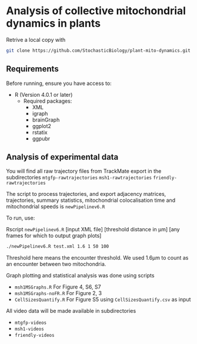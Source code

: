 # Analysis of collective mitochondrial dynamics in plants


Retrive a local copy with

```sh
git clone https://github.com/StochasticBiology/plant-mito-dynamics.git
```

## Requirements

Before running, ensure you have access to:
- R (Version 4.0.1 or later)
  - Required packages:
    - XML
    - igraph
    - brainGraph
    - ggplot2
    - rstatix
    - ggpubr

## Analysis of experimental data

You will find all raw trajectory files from TrackMate export in the subdirectories
`mtgfp-rawtrajectories`
`msh1-rawtrajectories`
`friendly-rawtrajectories`

The script to process trajectories, and export adjacency matrices, trajectories, summary statistics, mitochondrial colocalisation time and mitochondrial speeds is `newPipelinev6.R`

To run, use:

Rscript `newPipelinev6.R` [input XML file] [threshold distance in µm] [any frames for which to output graph plots]

```sh
./newPipelinev6.R test.xml 1.6 1 50 100
```

Threshold here means the encounter threshold. We used 1.6µm to count as an encounter between two mitochondria. 


Graph plotting and statistical analysis was done using scripts
 - `msh1MSGraphs.R` For Figure 4, S6, S7
 - `msh1MSGraphs-noFR.R` For Figure 2, 3
 - `CellSizesQuantify.R` For Figure S5 using `CellSizesQuantify.csv` as input

All video data will be made available in subdirectories 
- `mtgfp-videos`
- `msh1-videos`
- `friendly-videos`
